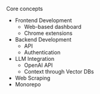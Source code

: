Core concepts
- Frontend Development
  - Web-based dashboard
  - Chrome extensions
- Backend Development
  - API
  - Authentication
- LLM Integration
  - OpenAI API
  - Context through Vector DBs
- Web Scraping
- Monorepo